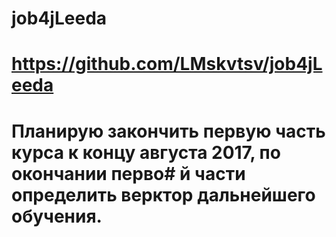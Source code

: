 # job4jLeeda
# https://github.com/LMskvtsv/job4jLeeda
# Планирую закончить первую часть курса к концу августа 2017, по окончании перво# й части определить верктор дальнейшего обучения.
